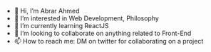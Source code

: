 - 👋 Hi, I’m Abrar Ahmed
- 👀 I’m interested in Web Development, Philosophy
- 🌱 I’m currently learning ReactJS
- 💞️ I’m looking to collaborate on anything related to Front-End
- 📫 How to reach me: DM on twitter for collaborating on a project

<!---
abrar0503/abrar0503 is a ✨ special ✨ repository because its `README.md` (this file) appears on your GitHub profile.
You can click the Preview link to take a look at your changes.
--->
